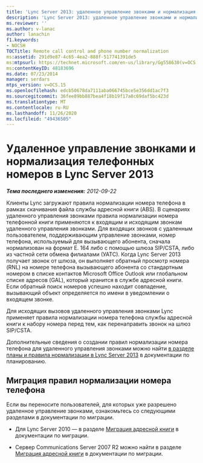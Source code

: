 ```yaml
---
title: 'Lync Server 2013: удаленное управление звонками и нормализация телефонных номеров'
description: 'Lync Server 2013: удаленное управление звонками и нормализация номеров телефонов.'
ms.reviewer: ''
ms.author: v-lanac
author: lanachin
f1.keywords:
- NOCSH
TOCTitle: Remote call control and phone number normalization
ms:assetid: 291d9e87-4c65-4ea2-888f-517741391de5
ms:mtpsurl: https://technet.microsoft.com/en-us/library/Gg558630(v=OCS.15)
ms:contentKeyID: 48183696
ms.date: 07/23/2014
manager: serdars
mtps_version: v=OCS.15
ms.openlocfilehash: edcb50678da7111aba066745bce5e356dd1ac7f3
ms.sourcegitcommit: 36fee89bb887bea4f18b19f17a8c69daf5bc423d
ms.translationtype: MT
ms.contentlocale: ru-RU
ms.lasthandoff: 11/26/2020
ms.locfileid: "49436505"
---
```

# <a name="remote-call-control-and-phone-number-normalization-in-lync-server-2013"></a>Удаленное управление звонками и нормализация телефонных номеров в Lync Server 2013

<div data-xmlns="http://www.w3.org/1999/xhtml">

<div class="topic" data-xmlns="http://www.w3.org/1999/xhtml" data-msxsl="urn:schemas-microsoft-com:xslt" data-cs="https://msdn.microsoft.com/">

<div data-asp="https://msdn2.microsoft.com/asp">



</div>

<div id="mainSection">

<div id="mainBody">

<span> </span>

_**Тема последнего изменения:** 2012-09-22_

Клиенты Lync загружают правила нормализации номера телефона в рамках скачивания файла службы адресной книги (ABS). В сценариях удаленного управления звонками правила нормализации номера телефонной книги применяются к входящим и исходящим звонкам удаленного управления звонками. Для входящих звонков с удаленным пользователем, поддерживающим управление звонками, номер телефона, используемый для вызывающего абонента, сначала нормализован на формат E. 164 либо с помощью шлюза SIP/CSTA, либо из частной сети обмена филиалами (УАТС). Когда Lync Server 2013 получает звонок от шлюза, он выполняет обратный просмотр номера (RNL) на номере телефона вызывающего абонента со стандартным номером в списке контактов Microsoft Office Outlook или глобальном списке адресов (GAL), который хранится в службе адресной книги. Если обратный поиск номеров успешно находит совпадение, вызывающий объект определяется по имени в уведомлении о входящем звонке.

Для исходящих вызовов удаленного управления звонками Lync применяет правила нормализации номера телефона службы адресной книги к набору номера перед тем, как перенаправить звонок на шлюз SIP/CSTA.

Дополнительные сведения о создании правил нормализации номера телефона для удаленного управления звонками можно найти [в разделе планы и правила нормализации в Lync Server 2013](lync-server-2013-dial-plans-and-normalization-rules.md) в документации по планированию.

<div>

## <a name="migrating-phone-number-normalization-rules"></a>Миграция правил нормализации номера телефона

Если вы переносите пользователей, для которых уже разрешено удаленное управление звонками, ознакомьтесь со следующими разделами в документации по миграции.

  - Для Lync Server 2010 — в разделе [Миграция адресной книги](migrate-address-book.md) в документации по миграции.

  - Сервер Communications Server 2007 R2 можно найти в разделе [Миграция адресной книги](migrate-address-book.md) в документации по миграции.

</div>

</div>

<span> </span>

</div>

</div>

</div>

